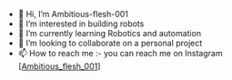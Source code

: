 - 👋 Hi, I’m Ambitious-flesh-001
- 👀 I’m interested in building robots
- 🌱 I’m currently learning Robotics and automation
- 💞️ I’m looking to collaborate on a personal project 
- 📫 How to reach me :- you can reach me on Instagram [[Ambitious_flesh_001](https://www.instagram.com/ambitious_flesh_001/)] 

<!---
Ambitious-flesh-001/Ambitious-flesh-001 is a ✨ special ✨ repository because its `README.md` (this file) appears on your GitHub profile.
You can click the Preview link to take a look at your changes.
--->
